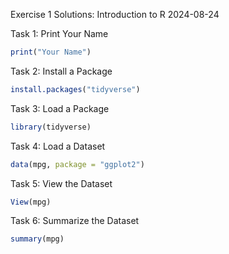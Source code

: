Exercise 1 Solutions: Introduction to R
2024-08-24

Task 1: Print Your Name


``` r
print("Your Name")
```

Task 2: Install a Package


``` r
install.packages("tidyverse")
```

Task 3: Load a Package


``` r
library(tidyverse)
```

Task 4: Load a Dataset


``` r
data(mpg, package = "ggplot2")
```

Task 5: View the Dataset


``` r
View(mpg)
```

Task 6: Summarize the Dataset


``` r
summary(mpg)
```

